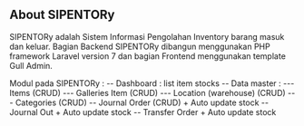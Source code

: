 ## About SIPENTORy

SIPENTORy adalah Sistem Informasi Pengolahan Inventory barang masuk dan keluar. Bagian Backend SIPENTORy dibangun menggunakan PHP framework Laravel version 7 dan bagian Frontend menggunakan template Gull Admin.

Modul pada SIPENTORy :
-- Dashboard : list item stocks
-- Data master :
--- Items (CRUD)
--- Galleries Item (CRUD)
--- Location (warehouse) (CRUD)
--- Categories (CRUD)
-- Journal Order (CRUD) + Auto update stock
-- Journal Out + Auto update stock
-- Transfer Order + Auto update stock
